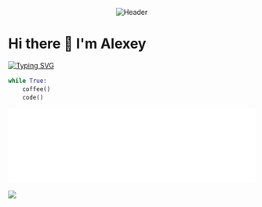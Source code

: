 <p align="center">
    <img src="https://aabarabanov.github.io/assets/header.svg" alt="Header">
  </a>
</p>

# Hi there 👋 I'm Alexey

[![Typing SVG](https://readme-typing-svg.herokuapp.com?color=%2336BCF7&lines=Python+Backend+Developer&repeat=False)](https://git.io/typing-svg)

```python
while True:
    coffee()
    code()
```
<p align="center">
  <a href="https://aabarabanov.github.io">
    <img src="assets/banner.svg" alt="Banner">
  </a>
</p>

![](https://komarev.com/ghpvc/?username=AABarabanov)

